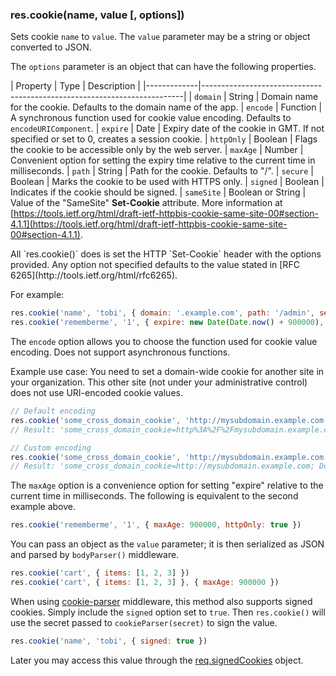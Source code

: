 <h3 id='res.cookie'>res.cookie(name, value [, options])</h3>

Sets cookie `name` to `value`.  The `value` parameter may be a string or object converted to JSON.

The `options` parameter is an object that can have the following properties.

| Property    | Type |  Description                                                             |
|-------------|-------------------------------------------------------------------------|
| `domain`    | String | Domain name for the cookie. Defaults to the domain name of the app.
| `encode`    | Function | A synchronous function used for cookie value encoding. Defaults to `encodeURIComponent`.
| `expire`   | Date | Expiry date of the cookie in GMT. If not specified or set to 0, creates a session cookie.
| `httpOnly`  | Boolean | Flags the cookie to be accessible only by the web server.
| `maxAge`    | Number | Convenient option for setting the expiry time relative to the current time in milliseconds.
| `path`      | String | Path for the cookie. Defaults to "/".
| `secure`    | Boolean | Marks the cookie to be used with HTTPS only.
| `signed`    | Boolean | Indicates if the cookie should be signed.
| `sameSite`  | Boolean or String | Value of the "SameSite" **Set-Cookie** attribute. More information at [https://tools.ietf.org/html/draft-ietf-httpbis-cookie-same-site-00#section-4.1.1](https://tools.ietf.org/html/draft-ietf-httpbis-cookie-same-site-00#section-4.1.1).

<div class="doc-box doc-notice" markdown="1">
All `res.cookie()` does is set the HTTP `Set-Cookie` header with the options provided.
Any option not specified defaults to the value stated in [RFC 6265](http://tools.ietf.org/html/rfc6265).
</div>

For example:

```js
res.cookie('name', 'tobi', { domain: '.example.com', path: '/admin', secure: true })
res.cookie('rememberme', '1', { expire: new Date(Date.now() + 900000), httpOnly: true })
```

The `encode` option allows you to choose the function used for cookie value encoding.
Does not support asynchronous functions.

Example use case: You need to set a domain-wide cookie for another site in your organization.
This other site (not under your administrative control) does not use URI-encoded cookie values.

```js
// Default encoding
res.cookie('some_cross_domain_cookie', 'http://mysubdomain.example.com', { domain: 'example.com' })
// Result: 'some_cross_domain_cookie=http%3A%2F%2Fmysubdomain.example.com; Domain=example.com; Path=/'

// Custom encoding
res.cookie('some_cross_domain_cookie', 'http://mysubdomain.example.com', { domain: 'example.com', encode: String })
// Result: 'some_cross_domain_cookie=http://mysubdomain.example.com; Domain=example.com; Path=/;'
```

The `maxAge` option is a convenience option for setting "expire" relative to the current time in milliseconds.
The following is equivalent to the second example above.

```js
res.cookie('rememberme', '1', { maxAge: 900000, httpOnly: true })
```

You can pass an object as the `value` parameter; it is then serialized as JSON and parsed by `bodyParser()` middleware.

```js
res.cookie('cart', { items: [1, 2, 3] })
res.cookie('cart', { items: [1, 2, 3] }, { maxAge: 900000 })
```

When using [cookie-parser](https://www.npmjs.com/package/cookie-parser) middleware, this method also
supports signed cookies. Simply include the `signed` option set to `true`.
Then `res.cookie()` will use the secret passed to `cookieParser(secret)` to sign the value.

```js
res.cookie('name', 'tobi', { signed: true })
```

Later you may access this value through the [req.signedCookies](#req.signedCookies) object.
